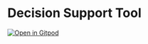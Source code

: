 # Decision Support Tool

[![Open in Gitpod](https://gitpod.io/button/open-in-gitpod.svg)](https://gitpod.io/#https://github.com/lucaired/decision-support-tool)